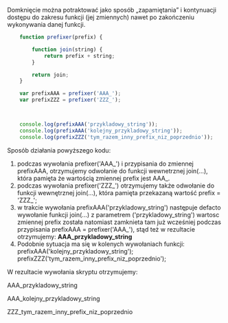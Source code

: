 Domknięcie można potraktować jako sposób „zapamiętania” i kontynuacji
dostępu do zakresu funkcji (jej zmiennych) nawet po zakończeniu wykonywania
danej funkcji.

```javascript
    function prefixer(prefix) {

        function join(string) {
            return prefix + string;
        }

        return join;
    }

    var prefixAAA = prefixer('AAA_');
    var prefixZZZ = prefixer('ZZZ_');



    console.log(prefixAAA('przykladowy_string'));
    console.log(prefixAAA('kolejny_przykladowy_string'));
    console.log(prefixZZZ('tym_razem_inny_prefix_niz_poprzednio'));
```

Sposób działania powyższego kodu:
1. podczas wywołania prefixer('AAA_') i przypisania do zmiennej prefixAAA, otrzymujemy odwołanie do funkcji wewnetrznej
join(...), która pamięta że wartością zmiennej prefix jest AAA_.
2. podczas wywołania prefixer('ZZZ_') otrzymujemy także odwołanie do funkcji wewnętrznej join(...),
która pamięta przekazaną wartość prefix = 'ZZZ_';
3. w trakcie wywołania prefixAAA('przykladowy_string') następuje defacto wywołanie funkcji join(...)
z parametrem ('przykladowy_string') wartosc zmiennej prefix została natomiast zamknieta tam już wcześniej
podczas przypisania prefixAAA = prefixer('AAA_'), stąd też w rezultacie otrzymujemy:
**AAA_przykladowy_string**
4. Podobnie sytuacja ma się w kolenych wywołaniach funkcji:
prefixAAA('kolejny_przykladowy_string');
prefixZZZ('tym_razem_inny_prefix_niz_poprzednio');

W rezultacie wywołania skryptu otrzymujemy:

AAA_przykladowy_string

AAA_kolejny_przykladowy_string 

ZZZ_tym_razem_inny_prefix_niz_poprzednio